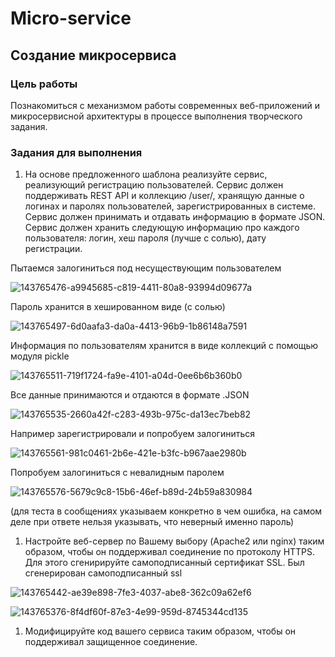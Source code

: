 # Micro-service
## Создание микросервиса
### Цель работы

Познакомиться с механизмом работы современных веб-приложений и микросервисной архитектуры в процессе выполнения творческого задания.

### Задания для выполнения

1. На основе предложенного шаблона реализуйте сервис, реализующий регистрацию пользователей. Сервис должен поддерживать REST API и коллекцию /user/, хранящую данные о логинах и паролях пользователей, зарегистрированных в системе. Сервис должен принимать и отдавать информацию в формате JSON. Сервис должен хранить следующую информацию про каждого пользователя: логин, хеш пароля (лучше с солью), дату регистрации.

Пытаемся залогиниться под несуществующим пользователем

![143765476-a9945685-c819-4411-80a8-93994d09677a](https://user-images.githubusercontent.com/55881294/146688038-b7870c35-2f8f-458f-bc97-8422a87e3309.png)

Пароль хранится в хешированном виде (с солью)

![143765497-6d0aafa3-da0a-4413-96b9-1b86148a7591](https://user-images.githubusercontent.com/55881294/146688046-5603ce09-a72f-443f-b3be-4d7b62fbfecd.png)

Информация по пользователям хранится в виде коллекций с помощью модуля pickle

![143765511-719f1724-fa9e-4101-a04d-0ee6b6b360b0](https://user-images.githubusercontent.com/55881294/146688053-d25abde3-951f-4171-a528-0cc9c9e32226.png)

Все данные принимаются и отдаются в формате .JSON

![143765535-2660a42f-c283-493b-975c-da13ec7beb82](https://user-images.githubusercontent.com/55881294/146688059-d1eab42d-4ca0-405a-a785-7be8f1227d19.png)

Например зарегистрировали и попробуем залогиниться

![143765561-981c0461-2b6e-421e-b3fc-b967aae2980b](https://user-images.githubusercontent.com/55881294/146688105-8c76871e-2b1a-4ead-ae02-4c7f161fa0a5.png)

Попробуем залогиниться с невалидным паролем

![143765576-5679c9c8-15b6-46ef-b89d-24b59a830984](https://user-images.githubusercontent.com/55881294/146688116-7d6525e0-da98-4d7c-8d9e-ee6d96177a1f.png)

(для теста в сообщениях указываем конкретно в чем ошибка, на самом деле при ответе нельзя указывать, что неверный именно пароль)

1. Настройте веб-сервер по Вашему выбору (Apache2 или nginx) таким образом, чтобы он поддерживал соединение по протоколу HTTPS. Для этого сгенирируйте самоподписанный сертификат SSL. Был сгенерирован самоподписанный ssl

![143765442-ae39e898-7fe3-4037-abe8-362c09a62ef6](https://user-images.githubusercontent.com/55881294/146688130-48e84161-18d4-4067-8829-a63037af85da.png)

![143765376-8f4df60f-87e3-4e99-959d-8745344cd135](https://user-images.githubusercontent.com/55881294/146688481-d7a295f5-f5c3-46e5-b305-a5c305987a63.png)

1. Модифицируйте код вашего сервиса таким образом, чтобы он поддерживал защищенное соединение.

